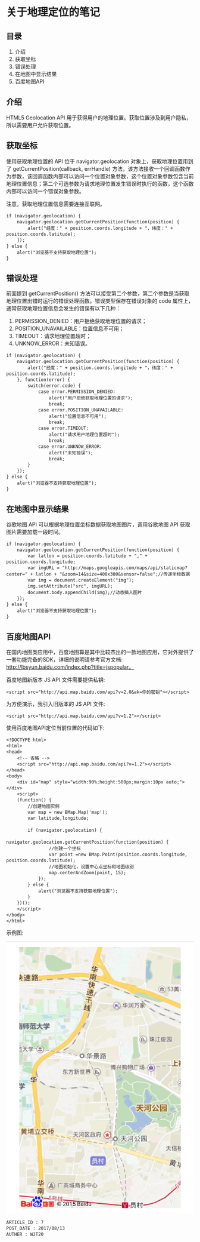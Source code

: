 
# 关于地理定位的笔记 #

## 目录 ##

1. 介绍
2. 获取坐标
3. 错误处理
4. 在地图中显示结果
5. 百度地图API

## 介绍 ##

HTML5 Geolocation API 用于获得用户的地理位置。获取位置涉及到用户隐私，所以需要用户允许获取位置。

## 获取坐标 ##

使用获取地理位置的 API 位于 navigator.geolocation 对象上，获取地理位置用到了 getCurrentPosition(callback, errHandle) 方法，该方法接收一个回调函数作为参数，该回调函数内部可以访问一个位置对象参数，这个位置对象参数包含当前地理位置信息；第二个可选参数为请求地理位置发生错误时执行的函数，这个函数内部可以访问一个错误对象参数。

注意，获取地理位置信息需要连接互联网。

```
if (navigator.geolocation) {
    navigator.geolocation.getCurrentPosition(function(position) {
        alert("经度：" + position.coords.longitude + "，纬度：" + position.coords.latitude);
    });
} else {
    alert("浏览器不支持获取地理位置");
}
```

## 错误处理 ##

前面提到 getCurrentPosition() 方法可以接受第二个参数，第二个参数是当获取地理位置出错时运行的错误处理函数。错误类型保存在错误对象的 code 属性上，通常获取地理位置信息会发生的错误有以下几种：

1. PERMISSION_DENIED：用户拒绝获取地理位置的请求；
2. POSITION_UNAVAILABLE：位置信息不可用；
3. TIMEOUT：请求地理位置超时；
4. UNKNOW_ERROR：未知错误。

```
if (navigator.geolocation) {
    navigator.geolocation.getCurrentPosition(function(position) {
        alert("经度：" + position.coords.longitude + "，纬度：" + position.coords.latitude);
    }, function(error) {
        switch(error.code) {
            case error.PERMISSION_DENIED:
                alert("用户拒绝获取地理位置的请求");
                break;
            case error.POSITION_UNAVAILABLE:
                alert("位置信息不可用");
                break;
            case error.TIMEOUT:
                alert("请求用户地理位置超时");
                break;
            case error.UNKNOW_ERROR:
                alert("未知错误");
                break;
        }
    });
} else {
    alert("浏览器不支持获取地理位置");
}
```

## 在地图中显示结果 ##

谷歌地图 API 可以根据地理位置坐标数据获取地图图片，调用谷歌地图 API 获取图片需要加载一段时间。

```
if (navigator.geolocation) {
    navigator.geolocation.getCurrentPosition(function(position) {
        var latlon = position.coords.latitude + "," + position.coords.longitude;
        var imgURL = "http://maps.googleapis.com/maps/api/staticmap?center=" + latlon + "&zoom=14&size=400x300&sensor=false";//传递坐标数据
        var img = document.createElement("img");
        img.setAttribute("src", imgURL);
        document.body.appendChild(img);//动态插入图片
    });
} else {
    alert("浏览器不支持获取地理位置");
}
```

## 百度地图API ##

在国内地图类应用中，百度地图算是其中比较杰出的一款地图应用，它对外提供了一套功能完备的SDK，详细的说明请参考官方文档: http://lbsyun.baidu.com/index.php?title=jspopular。

百度地图新版本 JS API 文件需要提供私钥:

```
<script src="http://api.map.baidu.com/api?v=2.0&ak=你的密钥"></script>
```

为方便演示，我引入旧版本的 JS API 文件:

```
<script src="http://api.map.baidu.com/api?v=1.2"></script>
```

使用百度地图API定位当前位置的代码如下:

```
<!DOCTYPE html>
<html>
<head>
    <!-- 省略 -->
    <script src="http://api.map.baidu.com/api?v=1.2"></script>
</head>
<body>
    <div id="map" style="width:90%;height:500px;margin:10px auto;"></div>
    <script>
    (function() {
        //创建地图实例
        var map = new BMap.Map('map');
        var latitude,longitude;

        if (navigator.geolocation) {
            navigator.geolocation.getCurrentPosition(function(position) {
                //创建一个坐标
                var point =new BMap.Point(position.coords.longitude, position.coords.latitude);
                //地图初始化，设置中心点坐标和地图级别
                map.centerAndZoom(point, 15);
            });
        } else {
            alert("浏览器不支持获取地理位置");
        }
    })();
    </script>
</body>
</html>
```

示例图:

![image](./images/w58.png)

```
ARTICLE_ID : 7
POST_DATE : 2017/08/13
AUTHER : WJT20
```
